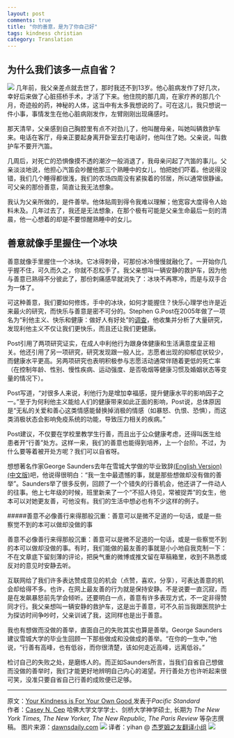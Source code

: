 ```yaml
---
layout: post
comments: true
title: "你的善意，是为了你自己好"
tags: kindness christian
category: Translation
---
```


## 为什么我们该多一点自省？
![](http://ww4.sinaimg.cn/large/70585979tw1eewwo25hw5j20qo0k0q3x.jpg)
几年前，我父亲差点就去世了，那时我还不到13岁。他心脏病发作了好几次，幸好后来做了心脏搭桥手术，才活了下来。他住院的那几周，在家疗养的那几个月，奇迹般的药，神秘的人体，这当中有太多我想说的了。可在这儿，我只想说一件小事，事情发生在他心脏病刚发作，左臂刚刚出现痛感时。

那天清早，父亲感到自己胸腔里有点不对劲儿了，他叫醒母亲，叫她叫辆救护车来。电话在客厅，母亲正要起身离开卧室去打电话时，他叫住了她。父亲说，叫救护车不要开汽笛。

几周后，对死亡的恐惧像摸不透的潮汐一般消退了，我母亲问起了汽笛的事儿。父亲淡淡地说，他担心汽笛会吵醒他那三个熟睡中的女儿，怕把她们吓着。他说得没错，我们几个睡得都很浅，我们的农场四周没有紧挨着的邻居，所以通常很静谧。可父亲的那份善意，简直让我无法想象。

我认为父亲所做的，是件善举。他体贴周到得令我难以理解；他宽容大度得令人始料未及。几年过去了，我还是无法想象，在那个极有可能是父亲生命最后一刻的清晨，他一心想着的却是不要惊醒熟睡中的女儿。

## 善意就像手里握住一个冰块   

善意就像手里握住一个冰块。它冰得刺骨，可那份冰冷慢慢就融化了。一开始你几乎握不住，可久而久之，你就不忍松手了。我父亲想叫一辆安静的救护车，因为他与善意已熟得不分彼此了，那份刺痛感早就消失了：冰块不再寒冷，而是与双手合为一体了。

可这种善意，我们要如何修炼，手中的冰块，如何才能握住？快乐心理学也许是近来最火的研究，而快乐与善意是密不可分的。Stephen G.Post在2005年做了一项名为“利他主义、快乐和健康：做好人有好处”的[调查](http://www.stonybrook.edu/bioethics/Altruism,%20Happiness%20and%20Health%20IJBM%202005.pdf)，他收集并分析了大量研究，发现利他主义不仅让我们更快乐，而且还让我们更健康。

Post引用了两项研究证实，在成人中利他行为跟身体健康和生活满意度呈正相关。他还引用了另一项研究，研究发现跟一般人比，志愿者出现的抑郁症状较少，而健康水平更高。另两项研究也表明积极参与志愿活动通常伴随着更低的死亡率（在控制年龄、性别、慢性疾病、运动强度、是否吸烟等健康习惯及婚姻状态等变量的情况下）。

Post写道，“对很多人来说，利他行为是增加幸福感，提升健康水平的影响因子之一。”至于为何利他主义能给人们的健康带来如此正面的影响，Post说，总体原因是“无私的关爱和善心这类情感能替换掉消极的情感（如暴怒、仇恨、恐惧），而这类消极状态会影响免疫系统的功能，导致压力相关的疾病。”

Post建议，不仅要在学校里教学生行善，而且出于公众健康考虑，还得叫医生给患者开“行善”处方。这样一来，我们的善意也能得到培养，上一个台阶。不过，为什么要等着被开处方呢？我们可以自省呀。

想想著名作家George Saunders去年在雪城大学做的毕业致辞[(English Version)](http://6thfloor.blogs.nytimes.com/2013/07/31/george-saunderss-advice-to-graduates/)[(中文版)](http://select.yeeyan.org/view/141671/375437)吧，他说得很明白：“我一生中最遗憾的事，就是那些想做却没有做的善举”。Saunders举了很多反例，回顾了一个个错失的行善机会，他还讲了一件动人的往事。他上七年级的时候，班里新来了一个“不招人待见，常被捉弄”的女生，他本可以对她更友善，可他没有。我们的生活中想必也有不少这样的例子。

#####善意不必像善行来得那般沉重：善意可以是微不足道的一句话，或是一些察觉不到的本可以做却没做的事

善意不必像善行来得那般沉重：善意可以是微不足道的一句话，或是一些察觉不到的本可以做却没做的事。有时，我们能做的最友善的事就是小小地自我克制一下：不在文章底下留刻薄的评论，把戾气重的微博或推文留在草稿箱里，收到不熟悉或反对的意见时安静去听。

互联网给了我们许多表达赞成意见的机会（点赞，喜欢，分享），可表达善意的机会却给得不多。也许，在网上最友善的行为就是保持安静。不是说要一直沉寂，而是在发飙暴怒前先学会倾听。还要明白一点，善意有许多表现方式，不一定非得赞同才行。我父亲想叫一辆安静的救护车，这是出于善意，可不久前当我跟医院护士为探访时间争吵时，父亲训诫了我，这同样也是出于善意。

我也有想做而没做的善举，直面自己的失败其实也算是善举。George Saunders建议雪城大学的毕业生回顾一下那些做成和没做成的善举。“在你的一生中，”他说，“行善有高峰，也有低谷，而你很清楚，该如何走近高峰，远离低谷。”

检讨自己的失败之处，是磨练人的。而正如Saunders所言，当我们自省自己想做而没做的善举时，我们才能更好地辨明自己内心的渴望。开行善处方也许听起来很可笑，没准只要自省自己行善的成败便已足够。

***
原文：[Your Kindness is For Your Own Good
](http://www.psmag.com/navigation/health-and-behavior/kindness-good-76846/)发表于*Pacific Standard*    
作者：[Casey N. Cep](http://caseycep.com/)  哈佛大学文学学士、剑桥大学神学硕士, 长期为 *The New York Times, The New Yorker, The New Republic, The Paris Review* 等杂志撰稿。
图片来源：[dawnsdaily.com](http://www.dawnsdaily.com)
![](http://ww2.sinaimg.cn/large/70585979tw1eevteko97ej20cg0850ts.jpg)
译者：yihan @ [杰罗姆之友翻译小组](http://i.youku.com/jeromefellows)
![](http://ww2.sinaimg.cn/large/70585979tw1eevtkr73l3j20gf05rmxi.jpg)
